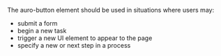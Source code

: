 The auro-button element should be used in situations where users may:

* submit a form
* begin a new task
* trigger a new UI element to appear to the page
* specify a new or next step in a process
